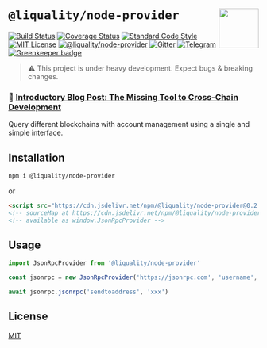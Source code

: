 # `@liquality/node-provider` <img align="right" src="https://raw.githubusercontent.com/liquality/chainabstractionlayer/master/liquality-logo.png" height="80px" />

[![Build Status](https://travis-ci.com/liquality/chainabstractionlayer.svg?branch=master)](https://travis-ci.com/liquality/chainabstractionlayer)
[![Coverage Status](https://coveralls.io/repos/github/liquality/chainabstractionlayer/badge.svg?branch=master)](https://coveralls.io/github/liquality/chainabstractionlayer?branch=master)
[![Standard Code Style](https://img.shields.io/badge/codestyle-standard-brightgreen.svg)](https://github.com/standard/standard)
[![MIT License](https://img.shields.io/badge/license-MIT-brightgreen.svg)](../../LICENSE.md)
[![@liquality/node-provider](https://img.shields.io/npm/dt/@liquality/node-provider.svg)](https://npmjs.com/package/@liquality/node-provider)
[![Gitter](https://img.shields.io/gitter/room/liquality/Lobby.svg)](https://gitter.im/liquality/Lobby?source=orgpage)
[![Telegram](https://img.shields.io/badge/chat-on%20telegram-blue.svg)](https://t.me/Liquality) [![Greenkeeper badge](https://badges.greenkeeper.io/liquality/chainabstractionlayer.svg)](https://greenkeeper.io/)

> :warning: This project is under heavy development. Expect bugs & breaking changes.

### :pencil: [Introductory Blog Post: The Missing Tool to Cross-Chain Development](https://medium.com/liquality/the-missing-tool-to-cross-chain-development-2ebfe898efa1)

Query different blockchains with account management using a single and simple interface.

## Installation

```bash
npm i @liquality/node-provider
```

or

```html
<script src="https://cdn.jsdelivr.net/npm/@liquality/node-provider@0.2.3/dist/node-provider.min.js"></script>
<!-- sourceMap at https://cdn.jsdelivr.net/npm/@liquality/node-provider@0.2.3/dist/node-provider.min.js.map -->
<!-- available as window.JsonRpcProvider -->
```

## Usage

```js
import JsonRpcProvider from '@liquality/node-provider'

const jsonrpc = new JsonRpcProvider('https://jsonrpc.com', 'username', 'password')

await jsonrpc.jsonrpc('sendtoaddress', 'xxx')
```

## License

[MIT](../../LICENSE.md)
